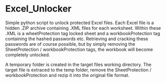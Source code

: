 # Excel_Unlocker

Simple python script to unlock protected Excel files.
Each Excel file is a hidden .ZIP archive containing .XML files for each worksheet.
Within these .XML is a wheetProtection tag locked sheet and a workbookProtection tag
containing the hashed passwords etc.
Retrieving and cracking these passwords are of course possible, but by simply removing the
SheetProtection / workbookProtection tags, the workbook will become completely unlocked.

A temporary folder is created in the target files working directory. The target file is extraced 
to the temp folder, remove the SheetProtection / workbookProtection and rezip it into the
original file format.
